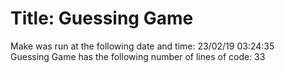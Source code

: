 # Title: Guessing Game
Make was run at the following date and time:
23/02/19 03:24:35  
Guessing Game has the following number of lines of code:
33
